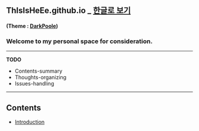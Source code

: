 ## ThIsIsHeEe.github.io _ [한글로 보기](/README.md)
#### (Theme : [DarkPoole](/DarkPoole.md))


### Welcome to my personal space for consideration.

---

**TODO**

- Contents-summary
- Thoughts-organizing
- Issues-handling

---

## Contents

- [Introduction](/_posts/contents_00_intro/EN/2024-10-03-Introduction_EN.markdown)

